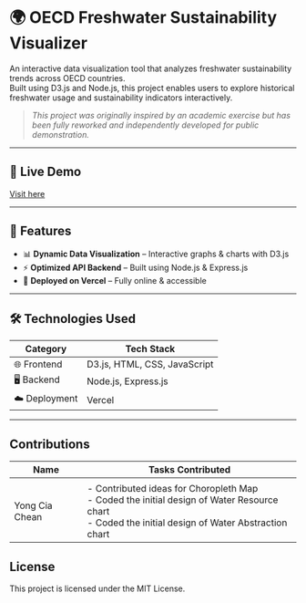 # 🌍 OECD Freshwater Sustainability Visualizer

An interactive data visualization tool that analyzes freshwater sustainability trends across OECD countries.  
Built using D3.js and Node.js, this project enables users to explore historical freshwater usage and sustainability indicators interactively.

> _This project was originally inspired by an academic exercise but has been fully reworked and independently developed for public demonstration._

---

## 🔗 Live Demo
[Visit here](https://data-visualisation-d3-js.vercel.app/)

---

## 📌 Features
- 📊 **Dynamic Data Visualization** – Interactive graphs & charts with D3.js
- ⚡ **Optimized API Backend** – Built using Node.js & Express.js
- 🚀 **Deployed on Vercel** – Fully online & accessible

---

## 🛠️ Technologies Used

| Category   | Tech Stack                     |
|------------|--------------------------------|
| 🌐 Frontend | D3.js, HTML, CSS, JavaScript   |
| 🖥️ Backend  | Node.js, Express.js            |
| ☁️ Deployment | Vercel                       |

---

## Contributions

| Name            | Tasks Contributed                     |
|-----------------|---------------------------|
|   |     |
| Yong Cia Chean    | - Contributed ideas for Choropleth Map<br>- Coded the initial design of Water Resource chart<br>- Coded the initial design of Water Abstraction chart            |


## License
This project is licensed under the MIT License.
